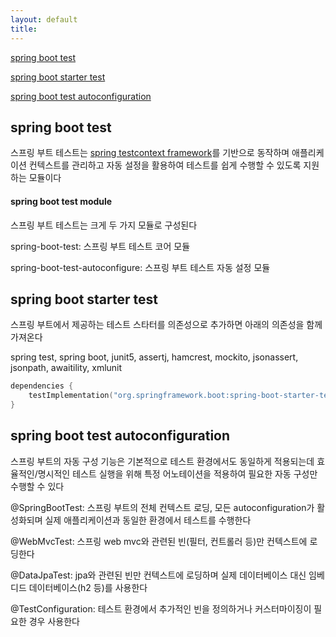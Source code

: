 ```yaml
---
layout: default
title:
---
```


[spring boot test](#spring-boot-test)

[spring boot starter test](#spring-boot-starter-test)

[spring boot test autoconfiguration](#spring-boot-test-autoconfiguration)


## spring boot test

스프링 부트 테스트는 [spring testcontext framework](./spring%20test%20context%20framework.md)를 기반으로 동작하며 애플리케이션 컨텍스트를 관리하고 자동 설정을 활용하여 테스트를 쉽게 수행할 수 있도록 지원하는 모듈이다

#### spring boot test module

스프링 부트 테스트는 크게 두 가지 모듈로 구성된다

spring-boot-test: 스프링 부트 테스트 코어 모듈

spring-boot-test-autoconfigure: 스프링 부트 테스트 자동 설정 모듈


## spring boot starter test

스프링 부트에서 제공하는 테스트 스타터를 의존성으로 추가하면 아래의 의존성을 함께 가져온다

spring test, spring boot, junit5, assertj, hamcrest, mockito, jsonassert, jsonpath, awaitility, xmlunit

```kotlin
dependencies {
    testImplementation("org.springframework.boot:spring-boot-starter-test")
}
```


## spring boot test autoconfiguration

스프링 부트의 자동 구성 기능은 기본적으로 테스트 환경에서도 동일하게 적용되는데 효율적인/명시적인 테스트 실행을 위해 특정 어노테이션을 적용하여 필요한 자동 구성만 수행할 수 있다

@SpringBootTest: 스프링 부트의 전체 컨텍스트 로딩, 모든 autoconfiguration가 활성화되며 실제 애플리케이션과 동일한 환경에서 테스트를 수행한다

@WebMvcTest: 스프링 web mvc와 관련된 빈(필터, 컨트롤러 등)만 컨텍스트에 로딩한다

@DataJpaTest: jpa와 관련된 빈만 컨텍스트에 로딩하며 실제 데이터베이스 대신 임베디드 데이터베이스(h2 등)를 사용한다

@TestConfiguration: 테스트 환경에서 추가적인 빈을 정의하거나 커스터마이징이 필요한 경우 사용한다


